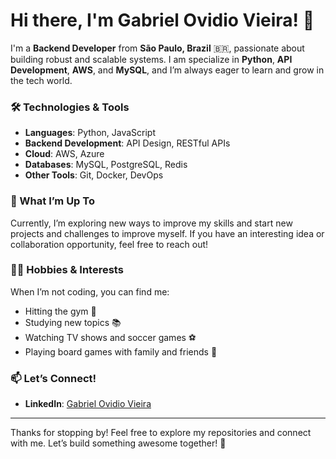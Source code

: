 # Hi there, I'm Gabriel Ovidio Vieira! 👋

I'm a **Backend Developer** from **São Paulo, Brazil** 🇧🇷, passionate about building robust and scalable systems. I am specialize in **Python**, **API Development**, **AWS**, and **MySQL**, and I’m always eager to learn and grow in the tech world.

### 🛠️ Technologies & Tools
- **Languages**: Python, JavaScript
- **Backend Development**: API Design, RESTful APIs
- **Cloud**: AWS, Azure
- **Databases**: MySQL, PostgreSQL, Redis
- **Other Tools**: Git, Docker, DevOps

### 🎯 What I’m Up To
Currently, I’m exploring new ways to improve my skills and start new projects and challenges to improve myself. If you have an interesting idea or collaboration opportunity, feel free to reach out!

### 🏋️‍♂️ Hobbies & Interests
When I’m not coding, you can find me:
- Hitting the gym 💪
- Studying new topics 📚
- Watching TV shows and soccer games ⚽
- Playing board games with family and friends 🎲

### 📫 Let’s Connect!
- **LinkedIn**: [Gabriel Ovidio Vieira](https://www.linkedin.com/in/gabriel-ovidio-vieira/)

---

Thanks for stopping by! Feel free to explore my repositories and connect with me. Let’s build something awesome together! 🚀
